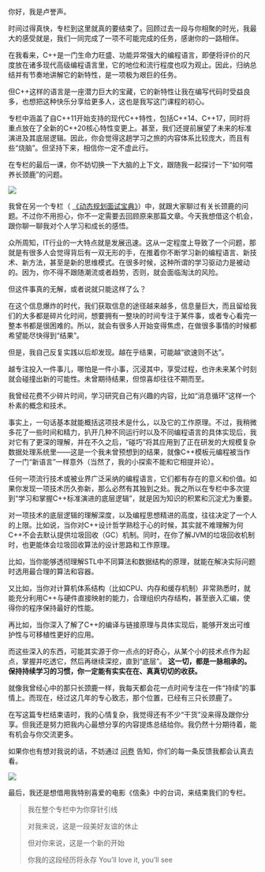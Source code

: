 你好，我是卢誉声。

时间过得真快，专栏到这里就真的要结束了。回顾过去一段与你相聚的时光，我最大的感受就是，我们一同完成了一项不可能完成的任务，感谢你的一路相伴。

在我看来，C++是一门生命力旺盛、功能异常强大的编程语言，即便将评价的尺度放在诸多现代高级编程语言里，它的地位和流行程度也叹为观止。因此，归纳总结并有节奏地讲解它的新特性，是一项极为艰巨的任务。

但C++这样的语言是一座潜力巨大的宝藏，它的新特性让我在编写代码时受益良多，也想把这种快乐分享给更多人，这也是我写这门课程的初心。

专栏中涵盖了自C++11开始支持的现代C++特性，包括C++14、C++17，同时将重点放在了全新的C++20核心特性变更上。甚至，我们还提前展望了未来的标准演进及其底层逻辑。因此，你会觉得这趟学习之旅的内容体系比较庞大，而且有些“烧脑”。但坚持下来，相信你一定不虚此行。

在专栏的最后一课，你不妨切换一下大脑的上下文，跟随我一起探讨一下“如何喂养长颈鹿”的问题。

![](https://static001.geekbang.org/resource/image/41/e4/41ef0c1fba0f6079c7f73d7bab3ef4e4.jpg?wh=2937x1682)

我曾在另一个专栏（ [《动态规划面试宝典》](https://time.geekbang.org/column/intro/100060501)）中，就跟大家聊过有关长颈鹿的问题。不过你不用担心，你不一定需要去回顾原来那篇文章。今天我想借这个机会，跟你聊一聊我对个人学习和成长的感悟。

众所周知，IT行业的一大特点就是发展迅速。这从一定程度上导致了一个问题，那就是有很多人会觉得背后有一双无形的手，在推着你不断学习新的编程语言、新技术、新方法，甚至是新的思维模式。在很多时候，这种所谓的学习驱动力是被动的。因为，你不得不跟随潮流或者趋势，否则，就会面临淘汰的风险。

但这件事真的无解，或者说就只能这样了么？

在这个信息爆炸的时代，我们获取信息的途径越来越多，信息量巨大，而且留给我们的大多都是碎片化时间，想要拥有一整块的时间专注于某件事，或者专心看完一整本书都是很困难的。所以，就会有很多人开始变得焦虑，在做很多事情的时候都希望能尽快得到“结果”。

但是，我自己反复实践以后却发现。越在乎结果，可能越“欲速则不达”。

越专注投入一件事儿，哪怕是一件小事，沉浸其中，享受过程，也许未来某个时刻就会碰撞出新的可能性。未曾期待结果，但惊喜却往往不期而至。

我曾经花费不少碎片时间，学习研究自己有兴趣的内容，比如“消息循环”这样一个朴素的概念和技术。

事实上，一句话基本就能概括这项技术是什么，以及它的工作原理。不过，我稍微多花了一些时间和精力，扒开几种不同运行时以及不同编程语言的具体实现后，我对它有了更深的理解，并在不久之后，“碰巧”将其应用到了正在研发的大规模复杂数据处理系统里——这是一个我未曾预想到的结果，就像C++模板元编程被当作了一门“新语言”一样意外（当然了，我的小探索不能和它相提并论）。

任何一项流行技术或被业界广泛采纳的编程语言，它们都有存在的意义和价值。如果你发现一项技术历久弥新，那么必然有其独到之处。我之所以在专栏中多次提到“学习和掌握C++标准演进的底层逻辑”，就是因为知识的积累和沉淀尤为重要。

对一项技术的底层逻辑的理解深度，以及编程思想精进的高度，往往决定了一个人的上限。比如说，当你对C++设计哲学熟稔于心的时候，其实就不难理解为何C++不会去默认提供垃圾回收（GC）机制。同时，在你了解JVM的垃圾回收机制时，也更能体会垃圾回收算法的设计思路和工作原理。

比如，当你能够透彻理解STL中不同算法和数据结构的原理，就能在解决实际问题时选用最合理的算法和容器。

又比如，当你对计算机体系结构（比如CPU、内存和缓存机制）非常熟悉时，就能充分利用C++与硬件直接映射的能力，合理组织内存结构，甚至嵌入汇编，使得你的程序保持最好的性能。

再比如，当你深入了解了C++的编译与链接原理与具体实现后，能够开发出可维护性与可移植性更好的应用。

而这些深入的东西，可能其实源于你一点点的好奇心，从某个小的技术点作为起点，掌握并吃透它，然后再继续深挖，直到“底层”。 **这一切，都是一脉相承的。保持持续学习的习惯，你一定能有实实在在、真真切切的收获。**

就像我曾经心中的那只长颈鹿一样，我每天都会花一点时间专注在一件“持续”的事情上。而现在，经过这几年的专心致志，那个位置，已经有三只长颈鹿了。

在写这篇专栏结束语时，我的心情复杂，我觉得还有不少“干货”没来得及跟你分享。但我还是努力把我内心最想分享的内容提炼总结给你。我仍然十分期待着，能有机会与你交流更多。

如果你也有想对我说的话，不妨通过 [问卷](https://jinshuju.net/f/Z9FmwJ) 告知，你们的每一条反馈我都会认真去看。

[![](https://static001.geekbang.org/resource/image/7c/6c/7c537322f0634ed81a0795d10d68c96c.jpg?wh=1142x801)](https://jinshuju.net/f/Z9FmwJ)

最后，我还是想借用我特别喜爱的电影《信条》中的台词，来结束我们的专栏。

> 我在整个专栏中为你穿针引线
>
> 对我来说，这是一段美好友谊的休止
>
> 但对你来说，这是一个新的开始
>
> 你我的这段经历将永存 You’ll love it, you’ll see